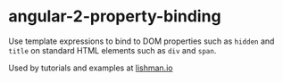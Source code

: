 # angular-2-property-binding

Use template expressions to bind to DOM properties such as `hidden` and `title` on standard HTML elements such as `div` and `span`.

Used by tutorials and examples at [lishman.io](http://lishman.io)
